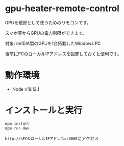 # gpu-heater-remote-control

GPUを暖房として使うためのリモコンです。

スマホ等からGPUの電力制限ができます。

対象: nVIDIA製のGPUを1台搭載したWindows PC

事前にPCのローカルIPアドレスを固定しておくと便利です。

# 動作環境

- Node v18.12.1

# インストールと実行
```bash
npm install
npm run dev
```

`http://<PCのローカルIPアドレス>:3000`にアクセス
